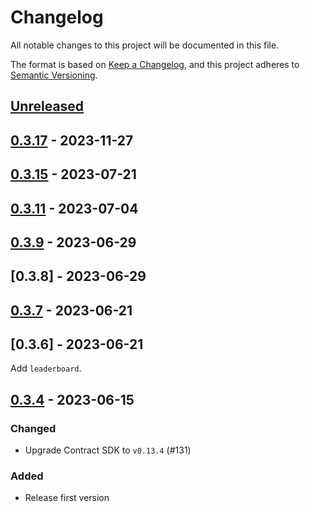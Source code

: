 # Changelog

All notable changes to this project will be documented in this file.

The format is based on [Keep a Changelog](https://keepachangelog.com/en/1.0.0/),
and this project adheres to [Semantic Versioning](https://semver.org/spec/v2.0.0.html).

## [Unreleased]

## [0.3.17] - 2023-11-27

## [0.3.15] - 2023-07-21

## [0.3.11] - 2023-07-04

## [0.3.9] - 2023-06-29

## [0.3.8] - 2023-06-29

## [0.3.7] - 2023-06-21

## [0.3.6] - 2023-06-21

Add `leaderboard`.

## [0.3.4] - 2023-06-15

### Changed

- Upgrade Contract SDK to `v0.13.4` (#131)

### Added

- Release first version

[unreleased]: https://github.com/subquery/network-clients/compare/v0.3.17...HEAD
[0.3.17]: https://github.com/subquery/network-clients/compare/v0.3.15...v0.3.17
[0.3.15]: https://github.com/subquery/network-clients/compare/v0.3.13...v0.3.15
[0.3.13]: https://github.com/subquery/network-clients/compare/v0.3.11...v0.3.13
[0.3.11]: https://github.com/subquery/network-clients/compare/v0.3.9...v0.3.11
[0.3.9]: https://github.com/subquery/network-clients/compare/v0.3.7...v0.3.9
[0.3.7]: https://github.com/subquery/network-clients/compare/v0.3.4...v0.3.7
[0.3.4]: https://github.com/subquery/network-clients/compare/v0.2.0...v0.3.4
